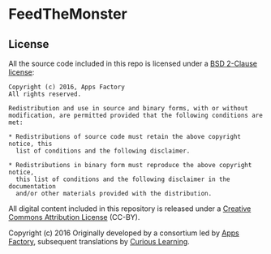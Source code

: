 # FeedTheMonster

## License
All the source code included in this repo is licensed under a [BSD 2-Clause license](../LICENSE):

```
Copyright (c) 2016, Apps Factory
All rights reserved.

Redistribution and use in source and binary forms, with or without
modification, are permitted provided that the following conditions are met:

* Redistributions of source code must retain the above copyright notice, this
  list of conditions and the following disclaimer.

* Redistributions in binary form must reproduce the above copyright notice,
  this list of conditions and the following disclaimer in the documentation
  and/or other materials provided with the distribution.
```

All digital content included in this repository is released under a [Creative Commons Attribution License](https://creativecommons.org/licenses/by/4.0/legalcode) (CC-BY).

Copyright (c) 2016 Originally developed by a consortium led by [Apps Factory](http://www.appsfactory.ro/), subsequent translations by [Curious Learning](https://www.curiouslearning.org/).
